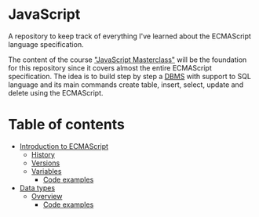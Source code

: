 # JavaScript

A repository to keep track of everything I've learned about the ECMAScript language specification.

The content of the course ["JavaScript Masterclass"](https://app.branas.io/public/products/c09d58ff-ce6b-491b-b158-9982583dff79) will be the foundation for this repository since it covers almost the entire ECMAScript specification. The idea is to build step by step a [DBMS](https://en.wikipedia.org/wiki/Database) with support to SQL language and its main commands create table, insert, select, update and delete using the ECMAScript.

# Table of contents

* [Introduction to ECMAScript](/introduction)
    * [History](/introduction/history.md)
    * [Versions](/introduction/history.md)
    * [Variables](/introduction/variables.md)
        * [Code examples](/introduction/code)
* [Data types](/data-types)
    * [Overview](/overview.md)
        * [Code examples](/overview-code)